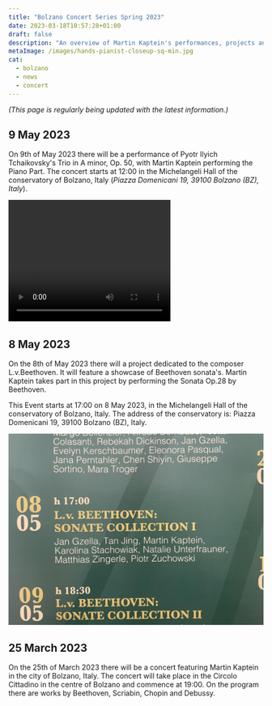 ```yaml
---
title: "Bolzano Concert Series Spring 2023"
date: 2023-03-18T10:57:28+01:00
draft: false
description: "An overview of Martin Kaptein's performances, projects and concerts in and in the vicinity of the city of Bolzano in Italy. This page is being updated with the latest information."
metaImage: /images/hands-pianist-closeup-sq-min.jpg
cat:
  - bolzano
  - news
  - concert
---
```


*(This page is regularly being updated with the latest information.)*

## 9 May 2023

On 9th of May 2023 there will be a performance of Pyotr Ilyich Tchaikovsky's Trio in A minor, Op. 50, with Martin Kaptein performing the Piano Part.
The concert starts at 12:00 in the Michelangeli Hall of the conservatory of Bolzano, Italy (*Piazza Domenicani 19, 39100 Bolzano (BZ), Italy*).

<video width="320" height="240" controls> <source src="/images/tchaikovsky-trio.mp4" type="video/mp4">Your browser does not support the video tag.</video>

## 8 May 2023

On the 8th of May 2023 there will a project dedicated to the composer L.v.Beethoven.
It will feature a showcase of Beethoven sonata's.
Martin Kaptein takes part in this project by performing the Sonata Op.28 by Beethoven.

This Event starts at 17:00 on 8 May 2023, in the Michelangeli Hall of the conservatory of Bolzano, Italy.
 The address of the conservatory is: Piazza Domenicani 19, 39100 Bolzano (BZ), Italy.

![Announcement concert](beethoven.jpg)

## 25 March 2023

On the 25th of March 2023 there will be a concert featuring Martin Kaptein in the city of Bolzano, Italy. The concert will take place in the Circolo Cittadino in the centre of Bolzano and commence at 19:00. On the program there are works by Beethoven, Scriabin, Chopin and Debussy.
